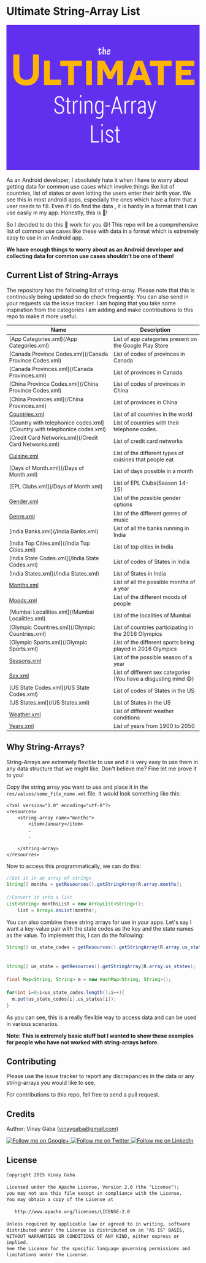 Ultimate String-Array List
================

![Feature Image](/images/StringArrayList.png)

As an Android developer, I absolutely hate it when I have to worry about getting data for common use cases which involve things like list of countries, list of states or even letting the users enter their birth year. We see this in most android apps, especially the ones which have a form that a user needs to fill. Even if I do find the data , it is hardly in a format that I can use easily in my app. Honestly, this is :poop:!

So I decided to do this :poop: work for you :smile:! This repo will be a comprehensive list of common use cases like these with data in a format which is extremely easy to use in an Android app. 

**We have enough things to worry about as an Android developer and collecting data for common use cases shouldn't be one of them!**

Current List of String-Arrays
-----------------------------
The repository has the following list of string-array. Please note that this is continously being updated so do check frequently. You can also send in your requests via the issue tracker. I am hoping that you take some inspiration from the categories I am adding and make contributions to this repo to make it more useful.

Name|Description
----|-----------
[App Categories.xml](/App Categories.xml)| List of app categories present on the Google Play Store
[Canada Province Codes.xml](/Canada Province Codes.xml)| List of codes of provinces in Canada
[Canada Provinces.xml](/Canada Provinces.xml)| List of provinces in Canada
[China Province Codes.xml](/China Province Codes.xml)| List of codes of provinces in China
[China Provinces.xml](/China Provinces.xml)| List of provinces in China
[Countries.xml](/Countries.xml)| List of all countries in the world
[Country with telephonice codes.xml](/Country with telephonice codes.xml)| List of countries with their telephone codes.
[Credit Card Networks.xml](/Credit Card Networks.xml)| List of credit card networks
[Cuisine.xml](/Cuisine.xml)| List of the different types of cuisines that people eat
[Days of Month.xml](/Days of Month.xml)| List of days possible in a month
[EPL Clubs.xml](/Days of Month.xml)| List of EPL Clubs(Season 14-15)
[Gender.xml](/Gender.xml)| List of the possible gender options
[Genre.xml](/Genre.xml)| List of the different genres of music
[India Banks.xml](/India Banks.xml)| List of all the banks running in India
[India Top Cities.xml](/India Top Cities.xml)| List of top cities in India
[India State Codes.xml](/India State Codes.xml)| List of codes of States in India
[India States.xml](/India States.xml)| List of States in India
[Months.xml](/Months.xml)| List of all the possible months of a year
[Moods.xml](/Moods.xml)| List of the different moods of people
[Mumbai Localities.xml](/Mumbai Localities.xml)| List of the localities of Mumbai
[Olympic Countries.xml](/Olympic Countries.xml)| List of countries participating in the 2016 Olympics
[Olympic Sports.xml](/Olympic Sports.xml)| List of the different sports being played in 2016 Olympics
[Seasons.xml](/Seasons.xml)| List of the possible season of a year
[Sex.xml](/Sex.xml)| List of different sex categories (You have a disgusting mind :smile:)
[US State Codes.xml](/US State Codes.xml)| List of codes of States in the US
[US States.xml](/US States.xml)| List of States in the US
[Weather.xml](/Weather.xml)| List of different weather conditions
[Years.xml](/Years.xml)| List of years from 1900 to 2050


Why String-Arrays?
------------------
String-Arrays are extremely flexible to use and it is very easy to use them in any data structure that we might like. Don't believe me? Fine let me prove it to you!

Copy the string array you want to use and place it in the `res/values/some_file_name.xml` file. It would look something like this:

```
<?xml version="1.0" encoding="utf-8"?>
<resources>
    <string-array name="months">
        <item>January</item>
        .
        .
        .
    </string-array>
</resources>
```
Now to access this programmatically, we can do this:

```java
//Get it in an array of strings
String[] months = getResources().getStringArray(R.array.months);

//Convert it into a list
List<String> monthsList = new ArrayList<String>();
    list = Arrays.asList(months);
```

You can also combine these string arrays for use in your apps. Let's say I want a key-value pair with the state codes as the key and the state names as the value. To implement this, I can do the following:

```java
String[] us_state_codes = getResources().getStringArray(R.array.us_state_codes);


String[] us_state = getResources().getStringArray(R.array.us_states);

final Map<String, String> m = new HashMap<String, String>();

for(int i=0;i<us_state_codes.length();i++){
  m.put(us_state_codes[i],us_states[i]);
}

```
As you can see, this is a really flexible way to access data and can be used in various scenarios.

**Note: This is extremely basic stuff but I wanted to show these examples for people who have not worked with string-arrays before.**

Contributing
-----------------
Please use the issue tracker to report any discrepancies in the data or any string-arrays you would like to see.

For contributions to this repo, fell free to send a pull request.


Credits
-----------------
Author: Vinay Gaba (vinaygaba@gmail.com)

<a href="https://plus.google.com/+Vinaygaba">
  <img alt="Follow me on Google+"
       src="https://github.com/gabrielemariotti/cardslib/raw/master/demo/images/g+64.png" />
</a>
<a href="https://twitter.com/vinaygaba">
  <img alt="Follow me on Twitter"
       src="https://github.com/gabrielemariotti/cardslib/raw/master/demo/images/twitter64.png" />
</a>
<a href="https://www.linkedin.com/in/vinaygaba">
  <img alt="Follow me on LinkedIn"
       src="https://github.com/gabrielemariotti/cardslib/raw/master/demo/images/linkedin.png" />
</a>


License
-------

    Copyright 2015 Vinay Gaba

    Licensed under the Apache License, Version 2.0 (the "License");
    you may not use this file except in compliance with the License.
    You may obtain a copy of the License at

       http://www.apache.org/licenses/LICENSE-2.0

    Unless required by applicable law or agreed to in writing, software
    distributed under the License is distributed on an "AS IS" BASIS,
    WITHOUT WARRANTIES OR CONDITIONS OF ANY KIND, either express or implied.
    See the License for the specific language governing permissions and
    limitations under the License.
